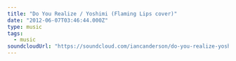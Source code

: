 ```yaml
---
title: "Do You Realize / Yoshimi (Flaming Lips cover)"
date: "2012-06-07T03:46:44.000Z"
type: music
tags:
  - music
soundcloudUrl: "https://soundcloud.com/iancanderson/do-you-realize-yoshimi-flaming"
---
```

